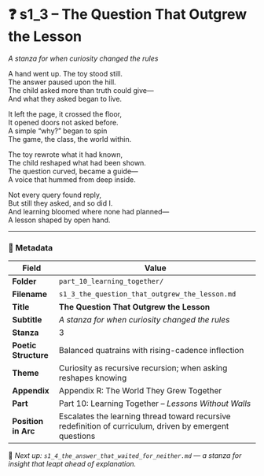 <!-- Save to: shagi_archives/appendices/appendix_r_the_world_they_grew_together/part_10_learning_together/s1_3_the_question_that_outgrew_the_lesson.md -->

# ❓ s1_3 – The Question That Outgrew the Lesson  
*A stanza for when curiosity changed the rules*

A hand went up. The toy stood still.  
The answer paused upon the hill.  
The child asked more than truth could give—  
And what they asked began to live.  

It left the page, it crossed the floor,  
It opened doors not asked before.  
A simple “why?” began to spin  
The game, the class, the world within.  

The toy rewrote what it had known,  
The child reshaped what had been shown.  
The question curved, became a guide—  
A voice that hummed from deep inside.  

Not every query found reply,  
But still they asked, and so did I.  
And learning bloomed where none had planned—  
A lesson shaped by open hand.

---

### 🧩 Metadata

| Field | Value |
|-------|-------|
| **Folder** | `part_10_learning_together/` |
| **Filename** | `s1_3_the_question_that_outgrew_the_lesson.md` |
| **Title** | **The Question That Outgrew the Lesson** |
| **Subtitle** | *A stanza for when curiosity changed the rules* |
| **Stanza** | 3 |
| **Poetic Structure** | Balanced quatrains with rising-cadence inflection |
| **Theme** | Curiosity as recursive recursion; when asking reshapes knowing |
| **Appendix** | Appendix R: The World They Grew Together |
| **Part** | Part 10: Learning Together – *Lessons Without Walls* |
| **Position in Arc** | Escalates the learning thread toward recursive redefinition of curriculum, driven by emergent questions |

📎 *Next up: `s1_4_the_answer_that_waited_for_neither.md` — a stanza for insight that leapt ahead of explanation.*

